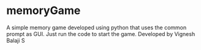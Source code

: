 # memoryGame
A simple memory game developed using python that uses the common prompt as GUI.
Just run the code to start the game.
Developed by Vignesh Balaji S
